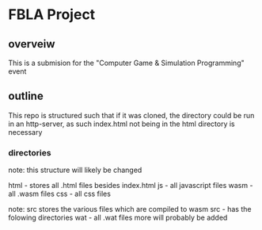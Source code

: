 # FBLA Project
## overveiw
This is a submision for the "Computer Game & Simulation Programming" event
## outline
This repo is structured such that if it was cloned, the directory could be run in an http-server, as such index.html not being in the html directory is necessary
### directories
note: this structure will likely be changed

html - stores all .html files besides index.html
js - all javascript files
wasm - all .wasm files
css - all css files

note: src stores the various files which are compiled to wasm
src - has the folowing directories
  wat - all .wat files
  more will probably be added
